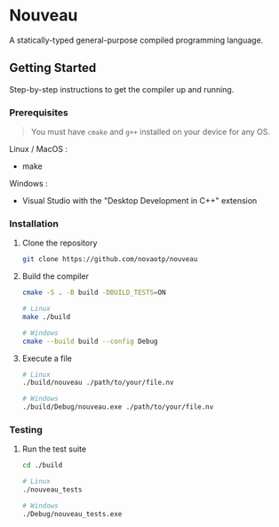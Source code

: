 # Nouveau

A statically-typed general-purpose compiled programming language.

## Getting Started

Step-by-step instructions to get the compiler up and running.

### Prerequisites

> You must have `cmake` and `g++` installed on your device for any OS.

Linux / MacOS :

-   make

Windows :

-   Visual Studio with the "Desktop Development in C++" extension

### Installation

1. Clone the repository

    ```bash
    git clone https://github.com/novaotp/nouveau
    ```

1. Build the compiler

    ```bash
    cmake -S . -B build -DBUILD_TESTS=ON

    # Linux
    make ./build

    # Windows
    cmake --build build --config Debug
    ```

1. Execute a file

    ```bash
    # Linux
    ./build/nouveau ./path/to/your/file.nv

    # Windows
    ./build/Debug/nouveau.exe ./path/to/your/file.nv
    ```

### Testing

1. Run the test suite

    ```bash
    cd ./build

    # Linux
    ./nouveau_tests

    # Windows
    ./Debug/nouveau_tests.exe
    ```
